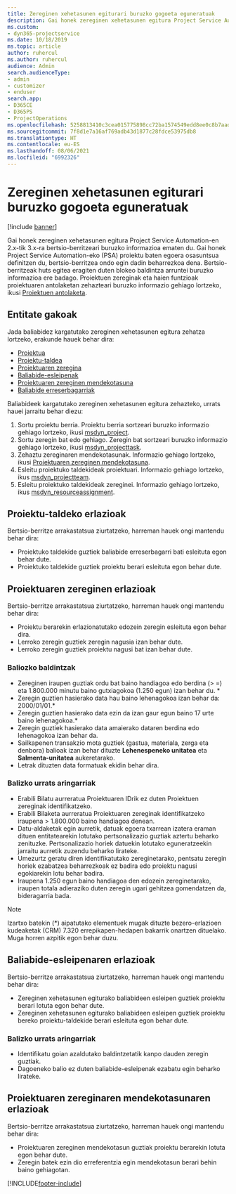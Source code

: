 ```yaml
---
title: Zereginen xehetasunen egiturari buruzko gogoeta eguneratuak
description: Gai honek zereginen xehetasunen egitura Project Service Automation-en 2.x-tik 3.x-ra bertsio-berritzeari buruzko informazioa ematen du.
ms.custom:
- dyn365-projectservice
ms.date: 10/18/2019
ms.topic: article
author: ruhercul
ms.author: ruhercul
audience: Admin
search.audienceType:
- admin
- customizer
- enduser
search.app:
- D365CE
- D365PS
- ProjectOperations
ms.openlocfilehash: 5258813410c3cea015775898cc72ba1574549edd8ee0c8b7aad8c94943eb5a60
ms.sourcegitcommit: 7f8d1e7a16af769adb43d1877c28fdce53975db8
ms.translationtype: HT
ms.contentlocale: eu-ES
ms.lasthandoff: 08/06/2021
ms.locfileid: "6992326"
---
```

# <a name="upgrade-considerations-for-the-work-breakdown-structure"></a>Zereginen xehetasunen egiturari buruzko gogoeta eguneratuak

[!include [banner](../includes/psa-now-project-operations.md)]

Gai honek zereginen xehetasunen egitura Project Service Automation-en 2.x-tik 3.x-ra bertsio-berritzeari buruzko informazioa ematen du. Gai honek Project Service Automation-eko (PSA) proiektu baten egoera osasuntsua definitzen du, bertsio-berritzea ondo egin dadin beharrezkoa dena. Bertsio-berritzeak huts egitea eragiten duten blokeo baldintza arruntei buruzko informazioa ere badago. Proiektuen zereginak eta haien funtzioak proiektuaren antolaketan zehazteari buruzko informazio gehiago lortzeko, ikusi [Proiektuen antolaketa](project-creating.md).

## <a name="key-entities"></a>Entitate gakoak
Jada baliabidez kargatutako zereginen xehetasunen egitura zehatza lortzeko, erakunde hauek behar dira:

- [Proiektua](/dynamics365/customerengagement/on-premises/developer/entities/msdyn_project)
- [Proiektu-taldea](/dynamics365/customerengagement/on-premises/developer/entities/msdyn_projectteam)
- [Proiektuaren zeregina](/dynamics365/customerengagement/on-premises/developer/entities/msdyn_projecttask)
- [Baliabide-esleipenak](/dynamics365/customerengagement/on-premises/developer/entities/msdyn_resourceassignment)
- [Proiektuaren zereginen mendekotasuna](/dynamics365/customerengagement/on-premises/developer/entities/msdyn_projecttaskdependency)
- [Baliabide erreserbagarriak](/dynamics365/customerengagement/on-premises/developer/entities/bookableresource)

Baliabideek kargatutako zereginen xehetasunen egitura zehazteko, urrats hauei jarraitu behar diezu:

1. Sortu proiektu berria. Proiektu berria sortzeari buruzko informazio gehiago lortzeko, ikusi [msdyn_project](/dynamics365/customerengagement/on-premises/developer/entities/msdyn_project).
2. Sortu zeregin bat edo gehiago. Zeregin bat sortzeari buruzko informazio gehiago lortzeko, ikusi [msdyn_projecttask](/dynamics365/customerengagement/on-premises/developer/entities/msdyn_projecttask).
3. Zehaztu zereginaren mendekotasunak. Informazio gehiago lortzeko, ikusi [Proiektuaren zereginen mendekotasuna](/dynamics365/customerengagement/on-premises/developer/entities/msdyn_projecttaskdependency).
4. Esleitu proiektuko taldekideak proiektuari. Informazio gehiago lortzeko, ikus [msdyn_projectteam](/dynamics365/customerengagement/on-premises/developer/entities/msdyn_projectteam).
5. Esleitu proiektuko taldekideak zereginei. Informazio gehiago lortzeko, ikus [msdyn_resourceassignment](/dynamics365/customerengagement/on-premises/developer/entities/msdyn_resourceassignment).

## <a name="project-team-relationships"></a>Proiektu-taldeko erlazioak

Bertsio-berritze arrakastatsua ziurtatzeko, harreman hauek ongi mantendu behar dira:
- Proiektuko taldekide guztiek baliabide erreserbagarri bati esleituta egon behar dute.
- Proiektuko taldekide guztiek proiektu berari esleituta egon behar dute. 

## <a name="project-task-relationships"></a>Proiektuaren zereginen erlazioak
Bertsio-berritze arrakastatsua ziurtatzeko, harreman hauek ongi mantendu behar dira:

- Proiektu berarekin erlazionatutako edozein zeregin esleituta egon behar dira.
- Lerroko zeregin guztiek zeregin nagusia izan behar dute.
- Lerroko zeregin guztiek proiektu nagusi bat izan behar dute.

### <a name="valid-conditions"></a>Baliozko baldintzak

- Zereginen iraupen guztiak ordu bat baino handiagoa edo berdina (> =) eta 1.800.000 minutu baino gutxiagokoa (1.250 egun) izan behar du. *
- Zeregin guztien hasierako data hau baino lehenagokoa izan behar da: 2000/01/01.*
- Zeregin guztien hasierako data ezin da izan gaur egun baino 17 urte baino lehenagokoa.*
- Zeregin guztiek hasierako data amaierako dataren berdina edo lehenagokoa izan behar da.
- Sailkapenen transakzio mota guztiek (gastua, materiala, zerga eta denbora) balioak izan behar dituzte **Lehenespeneko unitatea** eta **Salmenta-unitatea** aukeretarako.
- Letrak dituzten data formatuak ekidin behar dira.

### <a name="potential-mitigation-steps"></a>Balizko urrats aringarriak
- Erabili Bilatu aurreratua Proiektuaren IDrik ez duten Proiektuen zereginak identifikatzeko.
- Erabili Bilaketa aurreratua Proiektuaren zereginak identifikatzeko iraupena > 1.800.000 baino handiagoa denean.
- Datu-aldaketak egin aurretik, datuak egoera txarrean izatera eraman dituen entitatearekin lotutako pertsonalizazio guztiak aztertu beharko zenituzke. Pertsonalizazio horiek datuekin lotutako eguneratzeekin jarraitu aurretik zuzendu beharko lirateke.
- Umezurtz geratu diren identifikatutako zereginetarako, pentsatu zeregin horiek ezabatzea beharrezkoak ez badira edo proiektu nagusi egokiarekin lotu behar badira.
- Iraupena 1.250 egun baino handiagoa den edozein zereginetarako, iraupen totala adieraziko duten zeregin ugari gehitzea gomendatzen da, bideragarria bada.

> [!NOTE]
> Izartxo batekin (\*) aipatutako elementuek mugak dituzte bezero-erlazioen kudeaketak (CRM) 7.320 errepikapen-hedapen bakarrik onartzen dituelako. Muga horren azpitik egon behar duzu.

## <a name="resource-assignment-relationships"></a>Baliabide-esleipenaren erlazioak
Bertsio-berritze arrakastatsua ziurtatzeko, harreman hauek ongi mantendu behar dira:

- Zereginen xehetasunen egiturako baliabideen esleipen guztiek proiektu berari lotuta egon behar dute.
- Zereginen xehetasunen egiturako baliabideen esleipen guztiek proiektu bereko proiektu-taldekide berari esleituta egon behar dute.

### <a name="potential-mitigation-steps"></a>Balizko urrats aringarriak
- Identifikatu goian azaldutako baldintzetatik kanpo dauden zeregin guztiak.  
- Dagoeneko balio ez duten baliabide-esleipenak ezabatu egin beharko lirateke.

## <a name="project-task-dependency-relationships"></a>Proiektuaren zereginaren mendekotasunaren erlazioak
Bertsio-berritze arrakastatsua ziurtatzeko, harreman hauek ongi mantendu behar dira:

- Proiektuaren zereginen mendekotasun guztiak proiektu berarekin lotuta egon behar dute.
- Zeregin batek ezin dio erreferentzia egin mendekotasun berari behin baino gehiagotan.


[!INCLUDE[footer-include](../includes/footer-banner.md)]